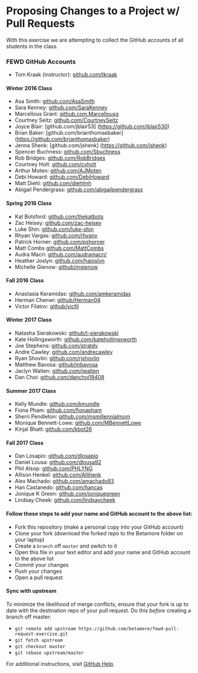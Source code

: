 # Proposing Changes to a Project w/ Pull Requests

With this exercise we are attempting to collect the GitHub accounts of all students in the class.

### FEWD GitHub Accounts

  * Tom Kraak (instructor): [github.com/tkraak](https://github.com/tkraak)

#### Winter 2016 Class

  * Asa Smith: [github.com/AsaSmith](https://github.com/AsaSmith)
  * Sara Kenney: [github.com/SaraKenney](https://github.com/SaraKenney)
  * Marcellous Grant: [github.com.Marcellousg](https://github.com/Marcellousg)
  * Courtney Seitz: [github.com/CourtneySeitz](https://github.com/CourtneySeitz)
  * Joyce Blair: [github.com/jblair53] (https://github.com/jblair530)
  * Brian Baker: [github.com/brianthomasbaker] (https://github.com/brianthomasbaker)
  * Jenna Shenk: [github.com/jshenk] (https://github.com/jshenk)
  * Spencer Buchness: [github.com/Sbuchness](https://github.com/SBuchness)
  * Rob Bridges: [github.com/RobBridges](https://github.com/rob-b-b-4)
  * Courtney Holt: [github.com/cvholt](https://github.com/cvholt)
  * Arthur Moten: [github.com/AJMoten](https://github.com/AJMoten)
  * Debi Howard: [github.com/DebiHoward](https://github.com/debihoward)
  * Matt Diehl: [github.com/diehlmh](https://github.com/diehlmh)
  * Abigail Pendergrass: [github.com/abigailpendergrass](http://github.com/abigailpendergrass)

#### Spring 2016 Class

  * Kat Botsford: [github.com/thekatbots](https://github.com/thekatbots)
  * Zac Heisey: [github.com/zac-heisey](https://github.com/zac-heisey)
  * Luke Shin: [github.com/luke-shin](https://github.com/Luke-Shin)
  * Rhyan Vargas: [github.com/rhyanv](https://github.com/rhyanv)
  * Patrick Horner: [github.com/pshorner](https://github.com/pshorner)
  * Matt Combs [github.com/MattCombs](https://github.com/MattCombs)
  * Audra Macri: [github.com/audramacri/](https://github.com/audramacri/)
  * Heather Joslyn: [github.com/hajoslyn](https://github.com/hajoslyn)
  * Michelle Gienow: [github/mgienow](https://github.com/mgienow)

#### Fall 2016 Class

  * Anastasia Keramidas: [github.com/amkeramidas](https://github.com/amkeramidas)
  * Herman Chenwi: [github/Herman04](https://github.com/Herman04)
  * Victor Filatov: [github/vicfil](https://github.com/vicfil)

#### Winter 2017 Class

  * Natasha Sierakowski: [github/t-sierakowski](https://github.com/t-sierakowski)
  * Kate Hollingsworth: [github.com/katehollingsworth](https://github.com/katehollingsworth)
  * Joe Stephens: [github.com/stratdv](https://github.com/stratdv)
  * Andre Cawley: [github.com/andrecawley](https://github.com/andrecawley)
  * Ryan Shovlin: [github.com/rjshovlin](https://github.com/rjshovlin)
  * Matthew Bavosa: [github/mbavosa](https://github.com/mbavosa)
  * Jaclyn Walten: [github.com/jwalten](https://github.com/jwalten)
  * Dan Choi: [github.com/danchoi19408](https://github.com/danchoi19408)

#### Summer 2017 Class

  * Kelly Mundle: [github.com/kmundle](https://github.com/kmundle)
  * Fiona Pham: [github.com/fionapham](https://github.com/fionapham)
  * Sherri Pendleton: [github.com/msmillennialmom](https://github.com/msmillennialmom)
  * Monique Bennett-Lowe: [github.com/MBennettLowe](https://github.com/MBennettLowe)
  * Kinjal Bhatt: [github.com/kbot26](https://github.com/kbot26)

#### Fall 2017 Class

  * Dan Losapio: [github.com/dlosapio](https://github.com/dlosapio)
  * Daniel Lousa: [github.com/dlousa92](https://github.com/dlousa92)
  * Phil Alsop: [github.com/PHLYNG](https://github.com/PHLYNG)
  * Allison Henkel: [github.com/Allihenk](https://github.com/Allihenk)
  * Alex Machado: [github.com/amachado93](https://github.com/amachado93)
  * Han Castanedo: [github.com/hancas](https://github.com/hancas)
  * Jonique K Green: [github.com/joniquegreen](https://github.com/joniquegreen)
  * Lindsay Cheek: [github.com/lindsaycheek](https://github.com/lindsaycheek)


#### Follow these steps to add your name and GitHub account to the above list:

  * Fork this repository (make a personal copy into your GitHub account)
  * Clone your fork (download the forked repo to the Betamore folder on your laptop)
  * Create a `branch` off `master` and switch to it
  * Open this file in your text editor and add your name and GitHub account to the above list
  * Commit your changes
  * Push your changes
  * Open a pull request

#### Sync with upstream

 To minimize the likelihood of merge conflicts, ensure that your fork is up to date with the destination repo of your pull request. Do this _before_ creating a branch off master:

  * `git remote add upstream https://github.com/betamore/fewd-pull-request-exercise.git`
  * `git fetch upstream`
  * `git checkout master`
  * `git rebase upstream/master`

For additional instructions, visit [GitHub Help](https://help.github.com/categories/collaborating-on-projects-using-pull-requests/).
